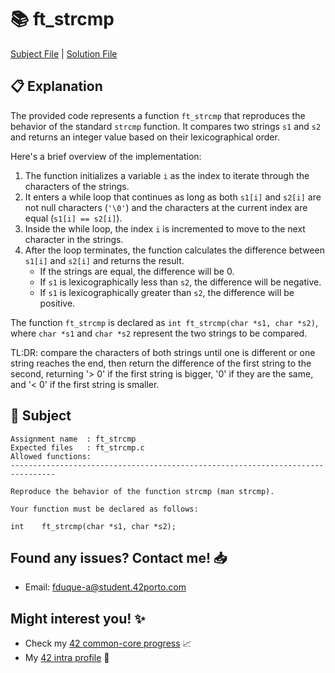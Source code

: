 # :books: ft_strcmp

[Subject File](./subject.en.txt) | [Solution File](./ft_strcmp.c)

## :clipboard: Explanation

The provided code represents a function `ft_strcmp` that reproduces the behavior of the standard `strcmp` function. It compares two strings `s1` and `s2` and returns an integer value based on their lexicographical order.

Here's a brief overview of the implementation:

1. The function initializes a variable `i` as the index to iterate through the characters of the strings.
2. It enters a while loop that continues as long as both `s1[i]` and `s2[i]` are not null characters (`'\0'`) and the characters at the current index are equal (`s1[i] == s2[i]`).
3. Inside the while loop, the index `i` is incremented to move to the next character in the strings.
4. After the loop terminates, the function calculates the difference between `s1[i]` and `s2[i]` and returns the result.
   - If the strings are equal, the difference will be 0.
   - If `s1` is lexicographically less than `s2`, the difference will be negative.
   - If `s1` is lexicographically greater than `s2`, the difference will be positive.

The function `ft_strcmp` is declared as `int ft_strcmp(char *s1, char *s2)`, where `char *s1` and `char *s2` represent the two strings to be compared.

TL:DR: compare the characters of both strings until one is different or one string reaches the end, then return the difference of the first string to the second, returning '> 0' if the first string is bigger, '0' if they are the same, and '< 0' if the first string is smaller.

## :pencil: Subject

```
Assignment name  : ft_strcmp
Expected files   : ft_strcmp.c
Allowed functions:
--------------------------------------------------------------------------------

Reproduce the behavior of the function strcmp (man strcmp).

Your function must be declared as follows:

int    ft_strcmp(char *s1, char *s2);

```

## Found any issues? Contact me! 📥

- Email: fduque-a@student.42porto.com

## Might interest you! :sparkles:

- Check my [42 common-core progress](https://github.com/fduquea/42cursus) :chart_with_upwards_trend:
- My [42 intra profile](https://profile.intra.42.fr/users/fduque-a) :bust_in_silhouette: